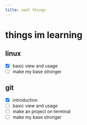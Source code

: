 ```yaml
---
title: cool things
---
```


# things im learning
## linux
- [X] basic view and usage
- [ ] make my base stronger
## git
- [X] introduction
- [ ] basic view and usage
- [ ] make an project on terminal
- [ ] make my base stronger
